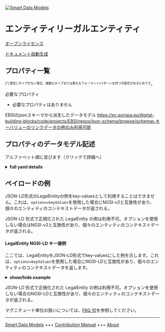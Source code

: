 <!-- 10-Header -->  
[![Smart Data Models](https://smartdatamodels.org/wp-content/uploads/2022/01/SmartDataModels_logo.png "Logo")](https://smartdatamodels.org)  
エンティティリーガルエンティティ  
================<!-- /10-Header -->  
<!-- 15-License -->  
[オープンライセンス](https://github.com/smart-data-models//dataModel.VerifiableCredentials/blob/master/LegalEntity/LICENSE.md)  
[ドキュメント自動生成](https://docs.google.com/presentation/d/e/2PACX-1vTs-Ng5dIAwkg91oTTUdt8ua7woBXhPnwavZ0FxgR8BsAI_Ek3C5q97Nd94HS8KhP-r_quD4H0fgyt3/pub?start=false&loop=false&delayms=3000#slide=id.gb715ace035_0_60)  
<!-- /15-License -->  
<!-- 20-Description -->  
<!-- /20-Description -->  
<!-- 30-PropertiesList -->  

## プロパティ一覧  

<sup><sub>[*] 属性にタイプがない場合、複数のタイプまたは異なるフォーマット/パターンを持つ可能性があるためです</sub></sup>。  
<!-- /30-PropertiesList -->  
<!-- 35-RequiredProperties -->  
必要なプロパティ  
- 必要なプロパティはありません  <!-- /35-RequiredProperties -->  
<!-- 40-RequiredProperties -->  
EBSIのjsonスキーマから派生したデータモデル https://ec.europa.eu/digital-building-blocks/code/projects/EBSI/repos/json-schema/browse/schemas.キーバリューのリンクデータの例のみ利用可能  
<!-- /40-RequiredProperties -->  
<!-- 50-DataModelHeader -->  
## プロパティのデータモデル記述  
アルファベット順に並びます（クリックで詳細へ）  
<!-- /50-DataModelHeader -->  
<!-- 60-ModelYaml -->  
<details><summary><strong>full yaml details</strong></summary>    
```yaml  
LegalEntity:    
  description: Schema of an EBSI Verifiable ID for a legal entity    
  properties:    
    @context:    
      description: Defines semantic context of the Verifiable Attestation. Check this when creating the verifiable attestation    
      items:    
        format: uri    
        type: string    
      type: array    
    credentialSchema:    
      description: Contains information about the credential schema (template) on which the Verifiable Authorisation is based    
      properties:    
        id:    
          description: References the credential schema (template) stored on the (relevant) Trusted Schemas Registry (TSR) on which the Verifiable Authorisation is based    
          format: uri    
          type: string    
        type:    
          description: Defines credential schema type    
          enum:    
            - FullJsonSchemaValidator2021    
          type: string    
      required:    
        - id    
        - type    
      type: object    
    credentialStatus:    
      description: 'Contains information about how to verify the status of the Verifiable Attestation (via the Revocation and Endorsement Registry, RER)'    
      properties:    
        id:    
          description: References record in the Revocation and Endorsement Registry (RER) to enable verification of a Verifiable Attestation’s validity    
          format: uri    
          type: string    
        statusListCredential:    
          description: URL referencing the StatusList2021Credential    
          format: uri    
          type: string    
        statusListIndex:    
          description: Integer expressed as a string. The zero based index value identifies the bit position of the status    
          type: string    
        statusPurpose:    
          description: Purpose of the status entry    
          enum:    
            - revocation    
            - suspension    
          type: string    
        type:    
          description: Defines the Verifiable Credential status type    
          type: string    
      required:    
        - id    
        - type    
      type: object    
    credentialSubject:    
      description: Defines information about the subject that is described by the Verifiable ID    
      properties:    
        EORI:    
          description: Economic Operator Registration and Identification (EORI) of Credential Subject (referred to in Commission Implementing Regulation (EU) No 1352/2013)    
          type: string    
        LEI:    
          description: Official legal entity identifier (LEI) of Credential Subject (referred to in Commission Implementing Regulation (EU) No 1247/2012)    
          type: string    
        SEED:    
          description: System for Exchange of Excise Data (SEED) of Credential Subject (i.e. excise number provided in Article 2(12) of Council Regulation (EC) No 389/2012)    
          type: string    
        SIC:    
          description: Standard Industrial Classification (SIC) of Credential Subject (Article 3(1) of Directive 2009/101/EC of the European Parliament and of the Council.)    
          type: string    
        VATRegistration:    
          description: VAT number  of Credential Subject    
          type: string    
        domainName:    
          description: Domain name  of Credential Subject    
          type: string    
        id:    
          description: Defines the DID of the subject that is described by the Verifiable Attestation    
          format: uri    
          type: string    
        identifier:    
          description: Property. Description to be completed    
          items:    
            properties:    
              id:    
                description: Property. Description to be completed    
                format: uri    
                type: string    
              schemeID:    
                description: Property. Description to be completed    
                type: string    
              value:    
                description: Property. Description to be completed    
                type: string    
            type: object    
          type: array    
        legalAddress:    
          description: Official legal address of Credential Subject    
          type: string    
        legalName:    
          description: Official legal name of Credential Subject    
          type: string    
        legalPersonIdentifier:    
          description: National/Legal Identifier of Credential Subject (constructed by the sending Member State in accordance with the technical specifications for the purposes of cross-border identification and which is as persistent as possible in time)    
          type: string    
        taxReference:    
          description: Official tax reference number of Credential Subject    
          type: string    
      required:    
        - id    
        - legalName    
      type: object    
    evidence:    
      description: Contains information about the process which resulted in the issuance of the Verifiable Attestation    
      items:    
        properties:    
          documentPresence:    
            items:    
              description: Property. Description to be completed    
              type: string    
            type: array    
          evidenceDocument:    
            items:    
              description: Property. Description to be completed    
              type: string    
            type: array    
          id:    
            description: 'If present, it MUST contain a URL that points to where more information about this instance of evidence can be found.'    
            type: string    
          subjectPresence:    
            description: Property. Description to be completed    
            type: string    
          type:    
            description: Defines the evidence type    
            items:    
              type: string    
            type: array    
        required:    
          - id    
          - type    
        type: object    
      type: array    
    expirationDate:    
      description: 'Defines the date and time, when the Verifiable Attestation expires'    
      format: date-time    
      type: string    
      x-ngsi:    
        type: Property    
    id:    
      description: Defines unique identifier of the Verifiable Attestation    
      format: uri    
      type: string    
      x-ngsi:    
        type: Property    
    issuanceDate:    
      description: 'Defines the date and time, when the Verifiable Attestation becomes valid'    
      format: date-time    
      type: string    
      x-ngsi:    
        type: Property    
    issued:    
      description: Defines when the Verifiable Attestation was issued    
      format: date-time    
      type: string    
      x-ngsi:    
        type: Property    
    issuer:    
      description: Defines the issuer of the Verifiable Attestation    
      format: uri    
      type: string    
      x-ngsi:    
        type: Property    
    proof:    
      description: Contains information about the proof    
      properties:    
        created:    
          description: 'Property. Defines the date and time, when the proof has been created'    
          format: date-time    
          type: string    
        jws:    
          description: Property. Defines the proof value in JWS format    
          type: string    
        proofPurpose:    
          description: Property. Defines the purpose of the proof    
          type: string    
        type:    
          description: Property. Defines the proof type    
          type: string    
        verificationMethod:    
          description: Property. Contains information about the verification method / proof mechanisms    
          type: string    
      required:    
        - type    
        - proofPurpose    
        - created    
        - verificationMethod    
        - jws    
      type: object    
      x-ngsi:    
        type: Property    
    type:    
      description: Defines the Verifiable Credential type    
      items:    
        type: string    
      type: array    
      x-ngsi:    
        type: Property    
    validFrom:    
      description: 'Defines the date and time, when the Verifiable Attestation becomes valid'    
      format: date-time    
      type: string    
      x-ngsi:    
        type: Property    
    validUntil:    
      description: 'Defines the date and time, when the Verifiable Attestation expires'    
      format: date-time    
      type: string    
      x-ngsi:    
        type: Property    
  required:    
    - credentialSubject    
  type: object    
  x-derived-from: https://ec.europa.eu/digital-building-blocks/code/projects/EBSI/repos/json-schema/browse/schemas/ebsi-vid/legal-entity/2022-11/schema.json    
  x-disclaimer: 'Redistribution and use in source and binary forms, with or without modification, are permitted  provided that the license conditions are met. Copyleft (c) 2022 Contributors to Smart Data Models Program'    
  x-license-url: https://github.com/smart-data-models/dataModel.VerifiableCredentials/blob/master/LegalEntity/LICENSE.md    
  x-model-schema: ""    
  x-model-tags: 'EBSI, Verifiable Credentials'    
  x-version: 0.0.1    
```  
</details>    
<!-- /60-ModelYaml -->  
<!-- 70-MiddleNotes -->  
<!-- /70-MiddleNotes -->  
<!-- 80-Examples -->  
## ペイロードの例  
JSON-LD形式のLegalEntityの例をkey-valuesとして利用することはできません。これは、`options=keyValues`を使用した場合にNGSI-v2と互換性があり、個々のエンティティのコンテキストデータが返される。  
JSON-LD 形式で正規化された LegalEntity の例は利用不可。オプションを使用しない場合はNGSI-v2と互換性があり、個々のエンティティのコンテキストデータが返される。  
#### LegalEntity NGSI-LD キー値例  
ここでは、LegalEntityをJSON-LD形式でkey-valuesにした例を示します。これは、`options=keyValues`を使用した場合にNGSI-LDと互換性があり、個々のエンティティのコンテキストデータを返します。  
<details><summary><strong>show/hide example</strong></summary>    
```json  
{  
  "@context": [  
    "https://www.w3.org/2018/credentials/v1",  
    "https://europa.eu/schemas/v-id/2020/v1",  
    "https://europa.eu/schemas/eidas/2020/v1"  
  ],  
  "id": "urn:did:123456",  
  "type": ["VerifiableCredential", "VerifiableAttestation"],  
  "issuer": "did:ebsi:2757945549477fc571663bee12042873fe555b674bd294a3",  
  "issuanceDate": "2019-06-22T14:11:44Z",  
  "validFrom": "2019-06-22T14:11:44Z",  
  "issued": "2019-06-22T14:11:44Z",  
  "credentialSubject": {  
    "id": "did:ebsi:2659b154a445434a39d91149ead3bd993cb99fd5e78281b7",  
    "identifier": [  
      {  
        "schemeID": "SHACL",  
        "value": "SHACL ID 1",  
        "id": "http://student.id/41231232"  
      }  
    ],  
    "legalName": "Example Company"  
  },  
  "credentialStatus": {  
    "id": "https://europa.eu/status/identity#1dee355d-0432-4910-ac9c-70d89e8d674e",  
    "type": "CredentialStatusList2020"  
  },  
  "credentialSchema": {  
    "id": "https://europa.eu/tsr-vid/verifiableid1.json",  
    "type": "FullJsonSchemaValidator2021"  
  },  
  "evidence": [  
    {  
      "id": "https://europa.eu/tsr-vid/evidence/f2aeec97-fc0d-42bf-8ca7-0548192d4231",  
      "type": ["DocumentVerification"],  
      "verifier": "did:ebsi:2e81454f76775c687694ee6772a17796436768a30e289555",  
      "evidenceDocument": ["Passport"],  
      "subjectPresence": "Physical",  
      "documentPresence": ["Physical"]  
    }  
  ],  
  "proof": {  
    "type": "EidasSeal2021",  
    "created": "2019-06-22T14:11:44Z",  
    "proofPurpose": "assertionMethod",  
    "verificationMethod": "did:ebsi:2757945549477fc571663bee12042873fe555b674bd294a3#2368332668",  
    "jws": "HG21J4fdlnBvBA+y6D...amP7O="  
  }  
}  
```  
</details>  
JSON-LD 形式で正規化された LegalEntity の例は利用不可。オプションを使用しない場合のNGSI-LDと互換性があり、個々のエンティティのコンテキストデータが返される。  
<!-- /80-Examples -->  
<!-- 90-FooterNotes -->  
<!-- /90-FooterNotes -->  
<!-- 95-Units -->  
マグニチュード単位の扱いについては、[FAQ 10](https://smartdatamodels.org/index.php/faqs/)を参照してください。  
<!-- /95-Units -->  
<!-- 97-LastFooter -->  
---  
[Smart Data Models](https://smartdatamodels.org) +++ [Contribution Manual](https://bit.ly/contribution_manual) +++ [About](https://bit.ly/Introduction_SDM)<!-- /97-LastFooter -->  
